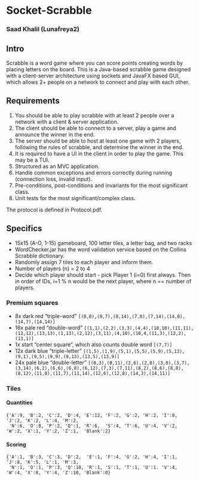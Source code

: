 # Socket-Scrabble
### Saad Khalil (Lunafreya2)

## Intro
Scrabble is a word game where you can score points creating words by placing letters on the board. 
This is a Java-based scrabble game designed with a client-server architecture using sockets and JavaFX based GUI, 
which allows 2+ people on a network to connect and play with each other.

## Requirements
1. You should be able to play scrabble with at least 2 people over a network with a client
& server application. 
2. The client should be able to connect to a server, play a game and announce the
winner in the end.
3. The server should be able to host at least one game with 2 players, following the rules
of scrabble, and determine the winner in the end.
4. It is required to have a UI in the client in order to play the game. This may be a TUI.
5. Structured as an MVC application.
6. Handle common exceptions and errors correctly during
running (connection loss, invalid input).
7. Pre-conditions, post-conditions and invariants for the most significant class.
8. Unit tests for the most significant/complex class.

The protocol is defined in Protocol.pdf.

## Specifics
- 15x15 (A-O, 1-15) gameboard, 100 letter tiles, a letter bag, and two racks
- WordChecker.jar has the word validation service based on the Collins Scrabble dictionary.
- Randomly assign 7 tiles to each player and inform them.
- Number of players (n) = 2 to 4
- Decide which player should start - pick Player 1 (i=0) first always. Then in order of IDs, i+1 % n would be the next player, where n == number of players.

### Premium squares
- 8x dark red “triple-word”    `[(0,0),(0,7),(0,14),(7,0),(7,14),(14,0),(14,7),(14,14)]`
- 16x pale red “double-word”    `[(1,1),(2,2),(3,3),(4,4),(10,10),(11,11),(12,12),(13,13),(1,13),(2,12),(3,11),(4,10),(10,4,(11,3),(12,2),(13,1)]`
- 1x start “center square”, which also counts double word    `[(7,7)]`
- 12x dark blue “triple-letter”    `[(1,5),(1,9),(5,1),(5,5),(5,9),(5,13),(9,1),(9,5),(9,9),(9,13),(13,5),(13,9)]`
- 24x pale blue “double-letter”   `[(0,3),(0,11),(2,6),(2,8),(3,0),(3,7),(3,14),(6,2),(6,6),(6,8),(6,12),(7,3),(7,11),(8,2),(8,6),(8,8),(8,12),(11,0),(11,7),(11,14),(12,6),(12,8),(14,3),(14,11)]`


### Tiles
#### Quantities
```
{'A':9, 'B':2, 'C':2, 'D':4, 'E':12, 'F':2, 'G':2, 'H':2, 'I':8, 'J':2, 'K':2, 'L':4, 'M':2, 
 'N':6, 'O':8, 'P':2, 'Q':1, 'R':6,  'S':4, 'T':6, 'U':4, 'V':2, 'W':2, 'X':1, 'Y':2, 'Z':1,  'Blank':2}
```
#### Scoring
```
{'A':1, 'B':3, 'C':3, 'D':2,  'E':1, 'F':4, 'G':2, 'H':4, 'I':1, 'J':8, 'K':5, 'L':1, 'M':3, 
 'N':1, 'O':1, 'P':3, 'Q':10, 'R':1, 'S':1, 'T':1, 'U':1. 'V':4, 'W':4, 'X':8, 'Y':4, 'Z':10, 'Blank':0}
```
